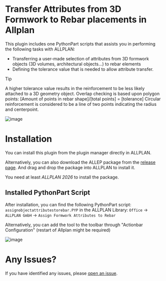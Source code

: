 # Transfer Attributes from 3D Formwork to Rebar placements in Allplan

This plugin includes one PythonPart scripts that assists you in performing the following tasks with ALLPLAN:

* Transferring a user-made selection of attributes from 3D formwork objects (3D volumes, architectural objects...) to rebar elements
* Defining the tolerance value that is needed to allow attribute transfer.

> [!TIP]
> A higher tolerance value results in the reinforcement to be less likely attached to a 3D geometry object.
> Overlap checking is based upon polygon points: [Amount of points in rebar shape]/[total points] = [tolerance]
> Circular reinforcement is considered to be a line of two points indicating the radius and centerpoint.


![image](https://github.com/user-attachments/assets/e0202411-f07a-4c96-bd9d-d0a11ff93d08)



# Installation
You can install this plugin from the plugin manager directly in ALLPLAN. 

Alternatively, you can also download the ALLEP package from the [release page](https://github.com/bertvo-allplan/AllplanFormworkAttributeTransfer/releases). And drag and drop the package into ALLPLAN to install it.

You need at least _ALLPLAN 2026_ to install the package.

## Installed PythonPart Script
After installation, you can find the following PythonPart script: `assignobjectattributestorebar.PYP`
in the ALLPLAN Library:
`Office` → `ALLPLAN GmbH` → `Assign Formwork Attributes to Rebar`

Alternatively, you can add the tool to the toolbar through "Actionbar Configuration" (restart of Allplan might be required)

![image](https://github.com/user-attachments/assets/16ad319a-55a6-47ad-8340-5cc9da4fde98)

# Any Issues?
If you have identified any issues, please [open an issue](https://github.com/bertvo-allplan/AllplanFormworkAttributeTransfer/issues).
